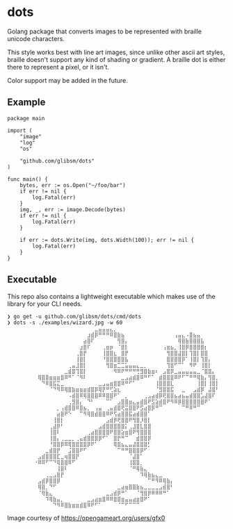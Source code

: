 # dots

Golang package that converts images to be represented with braille unicode
characters.

This style works best with line art images, since unlike other ascii art
styles, braille doesn't support any kind of shading or gradient. A braille dot
is either there to represent a pixel, or it isn't.

Color support may be added in the future.

## Example

```
package main

import (
	"image"
	"log"
	"os"

	"github.com/glibsm/dots"
)

func main() {
	bytes, err := os.Open("~/foo/bar")
	if err != nil {
		log.Fatal(err)
	}
	img, _, err := image.Decode(bytes)
	if err != nil {
		log.Fatal(err)
	}

	if err := dots.Write(img, dots.Width(100)); err != nil {
		log.Fatal(err)
	}
}
```

## Executable

This repo also contains a lightweight executable which makes use of the library
for your CLI needs.

```
❯ go get -u github.com/glibsm/dots/cmd/dots
❯ dots -s ./examples/wizard.jpg -w 60
⠀⠀⠀⠀⠀⠀⠀⠀⠀⠀⠀⠀⠀⠀⠀⠀⠀⠀⠀⠀⠀⠀⠀⣀⣤⣤⣤⣄⡀⠀⠀⠀⠀⠀⠀⠀⠀⠀⠀⠀⠀⠀⠀⠀⠀⠀⠀⠀⠀⠀⠀⠀⠀⠀⠀⠀⠀⠀⠀⠀
⠀⠀⠀⠀⠀⠀⠀⠀⠀⠀⠀⠀⠀⠀⠀⠀⠀⠀⠀⠀⠀⣰⣾⡿⠛⠛⠛⠿⣿⣷⣦⠀⠀⠀⠀⠀⠀⠀⠀⠀⠀⠀⠀⠀⢠⣤⣄⠠⣿⣦⣤⠀⠀⠀⠀⠀⠀⠀⠀⠀
⠀⠀⠀⠀⠀⠀⠀⠀⠀⠀⠀⠀⠀⠀⠀⠀⠀⠀⠀⠀⣴⣿⠏⠀⠀⠀⠀⠀⠀⢻⣿⡄⠀⠀⠀⠀⠀⠀⠀⠀⠀⠀⠀⠀⠀⢿⣿⣷⣿⣿⣿⣧⠀⠀⠀⠀⠀⠀⠀⠀
⠀⠀⠀⠀⠀⠀⠀⠀⠀⠀⠀⠀⠀⠀⠀⠀⠀⠀⠀⣰⣿⠏⠀⠀⠀⢀⣶⡶⠀⠈⣿⡇⠀⠀⠀⠀⠀⠀⠀⠀⠀⢠⣶⣦⡀⢸⣿⡿⣿⣿⣿⣿⡆⠀⠀⠀⠀⠀⠀⠀
⠀⠀⠀⠀⠀⠀⠀⠀⠀⠀⠀⠀⠀⠀⠀⠀⠀⠀⢀⣿⡟⠀⠀⠀⠀⢸⣿⣿⣆⠀⣿⡟⠀⠀⠀⠀⠀⠀⠀⠀⠀⠀⢻⣿⣿⣼⣿⡇⢹⣿⡇⣿⣿⠀⠀⠀⠀⠀⠀⠀
⠀⠀⠀⠀⠀⠀⠀⠀⠀⠀⠀⠀⠀⠀⠀⠀⠀⠀⢸⣿⡇⠀⠀⠀⠀⠘⣿⣿⣿⣿⣿⣧⠀⠀⠀⠀⠀⠀⠀⠀⠀⠀⣿⣿⣿⣿⡿⠁⢸⣿⡇⢹⣿⡄⠀⠀⠀⠀⠀⠀
⠀⠀⠀⠀⠀⠀⠀⠀⠀⠀⠀⠀⠀⠀⠀⠀⢀⣤⣸⣿⡇⠀⠀⠀⠀⠀⢻⣿⣶⣉⣉⣥⣤⣤⣄⣀⡀⠀⠀⠀⠀⠀⢹⣿⠋⠉⠁⠀⠻⠟⠀⢸⣿⡇⠀⠀⠀⠀⠀⠀
⠀⠀⠀⠀⠀⠀⠀⠀⠀⠀⠀⠀⠀⠀⠀⣀⣾⣿⢹⣿⡇⠀⠀⠀⠀⠀⠀⠀⠻⠿⠟⠛⠛⠛⢛⣻⣿⣷⣶⠆⠀⣠⣿⡿⣀⣤⣤⣤⣤⣤⣀⠈⣿⣿⡄⠀⠀⠀⠀⠀
⠀⠀⠀⠀⠀⠀⠀⠀⢿⣿⣿⣶⣶⣶⣿⠿⠛⠁⠈⠻⠇⠀⠀⠀⠀⠀⠀⠀⠀⠀⣀⣠⣴⣾⣿⠿⠛⠋⠁⠀⣾⣿⣿⣿⠿⠟⠋⠉⠛⠛⢿⣷⡄⢻⣿⡀⠀⠀⠀⠀
⠀⠀⠀⠀⠀⠀⠀⠀⠀⠙⠿⣿⣯⣍⣀⠀⠀⠀⠀⠀⠀⠀⠀⠀⣀⣠⣤⣶⣿⣿⠿⠛⠋⠁⠀⠀⠀⠀⠀⢸⣿⣿⣿⣇⠀⠀⠀⠀⠀⠀⢸⣿⡇⢸⣿⡇⠀⠀⠀⠀
⠀⠀⠀⠀⠀⠀⠀⠀⠀⠀⠀⠈⠙⠻⠿⢿⣿⣷⣶⣶⣶⣾⣿⡿⢿⡟⠛⢋⣵⣆⠀⠀⠀⠀⠀⠀⠀⠀⠀⠈⣻⣿⣿⣯⠀⠀⣀⠀⠀⣠⣾⡿⠀⣼⣿⠃⠀⠀⠀⠀
⠀⠀⠀⠀⠀⠀⠀⠀⠀⠀⠀⠀⠀⠀⠀⠀⠠⣾⣿⠿⢿⣿⣿⣿⠿⠿⣿⣿⠟⠁⠀⡀⠀⠀⠀⠀⢀⣠⣴⣾⡿⢟⣿⣿⣦⣴⣦⣤⣾⣿⣿⣡⣼⣿⠏⠀⠀⠀⠀⠀
⠀⠀⠀⠀⠀⠀⠀⠀⠀⠀⠀⠀⠀⠀⠀⠀⢀⣻⣿⡄⠀⠙⠃⠀⠀⠀⠉⠁⠀⣠⣿⣿⣶⣄⣤⣾⣿⠟⣫⣵⣾⣿⠟⠻⠿⡿⣿⣿⣿⣿⣿⣿⠟⠁⠀⠀⠀⠀⠀⠀
⠀⠀⠀⠀⠀⠀⠀⠀⠀⠀⠀⠀⠀⡀⢠⣾⣿⣿⠿⣿⣦⡀⠀⢠⣤⠀⢀⣤⣾⣿⢟⣭⣿⣿⠟⣫⣴⣿⡿⠛⠉⠀⠀⠀⠀⠀⠉⠛⠿⠛⠉⠀⠀⠀⠀⠀⠀⠀⠀⠀
⠀⠀⠀⠀⠀⠀⠀⠀⠀⠀⠀⠀⠀⣴⣿⠟⠑⠀⠀⠉⠻⢿⣿⣾⣿⣿⠿⠟⢫⣴⣿⣿⣯⣴⣾⣿⣿⠁⠀⠀⠀⠀⠀⠀⠀⠀⠀⠀⠀⠀⠀⠀⠀⠀⠀⠀⠀⠀⠀⠀
⠀⠀⠀⠀⠀⠀⠀⠀⠀⠀⠀⠀⢸⣿⡇⠀⠀⠀⠀⠀⠀⠀⠀⠀⠀⠀⣠⣾⡿⢟⣿⣿⠟⢻⣿⡸⣿⡇⠀⠀⠀⠀⠀⠀⠀⠀⠀⠀⠀⠀⠀⠀⠀⠀⠀⠀⠀⠀⠀⠀
⠀⠀⠀⠀⠀⠀⠀⠀⠀⠀⠀⢀⣼⡿⠃⠀⠀⠀⠀⠀⠀⠀⠀⠀⣠⣾⣿⣿⣿⣿⣿⡅⢀⣸⣿⣇⣿⣿⠀⠀⠀⠀⠀⠀⠀⠀⠀⠀⠀⠀⠀⠀⠀⠀⠀⠀⠀⠀⠀⠀
⠀⠀⠀⠀⠀⠀⠀⠀⠀⠀⠀⢸⣿⠇⠀⠀⠀⠀⠀⠀⠀⢀⣴⣿⣿⣿⣿⠟⣿⣿⣵⣶⣿⠟⢻⣿⣿⣿⠀⠀⠀⠀⠀⠀⠀⠀⠀⠀⠀⠀⠀⠀⠀⠀⠀⠀⠀⠀⠀⠀
⠀⠀⠀⠀⠀⠀⠀⠀⠀⠀⠀⢸⣿⡄⢀⣀⣀⡀⢀⣤⣾⣿⣿⣿⡿⠋⠁⠀⣿⡟⠛⠉⠀⠀⣾⣿⣿⡿⠀⠀⠀⠀⠀⠀⠀⠀⠀⠀⠀⠀⠀⠀⠀⠀⠀⠀⠀⠀⠀⠀
⠀⠀⠀⠀⠀⠀⠀⠀⠀⠀⠀⠘⣿⣿⡿⠿⢿⣿⣿⣿⣿⡿⠟⠁⠀⠀⠀⠀⢿⣿⣦⣄⣤⣼⣿⣿⣿⡃⠀⠀⠀⠀⠀⠀⠀⠀⠀⠀⠀⠀⠀⠀⠀⠀⠀⠀⠀⠀⠀⠀
⠀⠀⠀⠀⠀⠀⠀⠀⠀⠀⣀⣾⣿⡟⠀⠀⣨⣿⣿⠟⠋⠀⠀⠀⠀⠀⠀⠀⠀⠉⠛⠛⣿⣿⣿⡿⠋⠀⠀⠀⠀⠀⠀⠀⠀⠀⠀⠀⠀⠀⠀⠀⠀⠀⠀⠀⠀⠀⠀⠀
⠀⠀⠀⠀⠀⠀⠀⠀⣠⣾⣿⣿⣿⣏⣀⢶⣿⣿⡟⠀⠀⠀⠀⠀⠀⠀⠀⠀⠀⠀⠀⠀⠈⣼⣿⠁⠀⠀⠀⠀⠀⠀⠀⠀⠀⠀⠀⠀⠀⠀⠀⠀⠀⠀⠀⠀⠀⠀⠀⠀
⠀⠀⠀⠀⠀⠀⠀⠐⠿⠿⠋⠉⠙⢿⣿⣿⠿⠋⠀⠀⠀⠀⠀⠀⠀⠀⠀⠀⠀⠀⠀⠀⢸⣿⣿⡀⠀⠀⠀⠀⠀⠀⠀⠀⠀⠀⠀⠀⠀⠀⠀⠀⠀⠀⠀⠀⠀⠀⠀⠀
⠀⠀⠀⠀⠀⠀⠀⠀⠀⠀⠀⠀⠀⢸⣿⠇⠀⠀⠀⠀⠀⠀⠀⠀⠀⠀⠀⠀⠀⠀⠀⠀⠈⠛⢿⣷⣄⠀⠀⠀⠀⠀⠀⠀⠀⠀⠀⠀⠀⠀⠀⠀⠀⠀⠀⠀⠀⠀⠀⠀
⠀⠀⠀⠀⠀⠀⠀⠀⠀⠀⢀⣀⣠⣿⡟⠀⠀⠀⠀⠀⠀⠀⠀⠀⠀⠀⠀⠀⠀⠀⠀⠀⠀⠀⠀⠹⢿⣷⣦⣄⣀⠀⠀⠀⠀⠀⠀⠀⠀⠀⠀⠀⠀⠀⠀⠀⠀⠀⠀⠀
⠀⠀⠀⠀⠀⠀⠀⠀⣠⣾⡿⣿⣿⡿⠀⠀⠀⠀⠀⠀⠀⠀⠀⠀⠀⠀⠀⠀⠀⠀⠀⠀⠀⠀⠀⠀⠀⠉⠛⠻⠿⢿⣷⡄⠀⠀⠀⠀⠀⠀⠀⠀⠀⠀⠀⠀⠀⠀⠀⠀
⠀⠀⠀⠀⠀⠀⠀⠀⢿⣿⡀⠙⠋⠀⠀⠀⠀⠀⠀⠀⠀⠀⠀⠀⠀⠀⠀⠀⠀⣀⣴⣶⣿⣿⣷⣦⣀⣀⣀⣀⣠⣾⣿⠃⠀⠀⠀⠀⠀⠀⠀⠀⠀⠀⠀⠀⠀⠀⠀⠀
⠀⠀⠀⠀⠀⠀⠀⠀⠈⢿⣷⣄⠀⠀⠀⠀⠀⠀⠀⠀⠀⠀⠀⠀⠀⠀⣀⣠⣾⡿⠛⠁⠀⠀⠈⢻⣿⡿⠿⠿⠿⠛⠁⠀⠀⠀⠀⠀⠀⠀⠀⠀⠀⠀⠀⠀⠀⠀⠀⠀
⠀⠀⠀⠀⠀⠀⠀⠀⠀⠀⠹⢿⣷⣤⡀⠀⠀⠀⠀⠀⠀⣀⣠⣴⣶⣿⠿⠿⣿⣿⣶⣤⣤⣴⣶⣿⠟⠁⠀⠀⠀⠀⠀⠀⠀⠀⠀⠀⠀⠀⠀⠀⠀⠀⠀⠀⠀⠀⠀⠀
⠀⠀⠀⠀⠀⠀⠀⠀⠀⠀⠀⠀⠙⠻⠿⣿⣷⣶⣶⣾⣿⠿⠟⠋⠁⠀⠀⠀⠀⠈⠉⠋⠉⠉⠉⠀⠀⠀
```
Image courtesy of https://opengameart.org/users/gfx0
